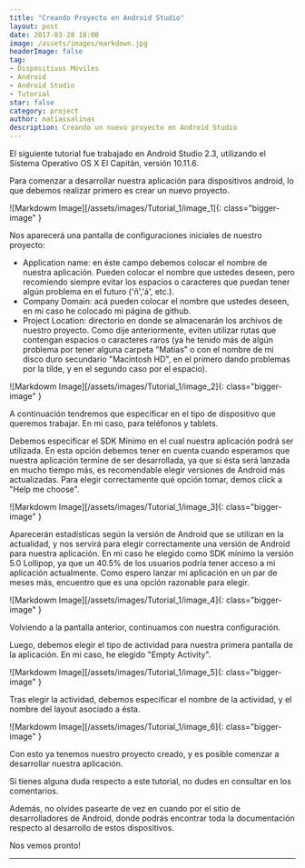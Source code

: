 ```yaml
---
title: "Creando Proyecto en Android Studio"
layout: post
date: 2017-03-28 18:00
image: /assets/images/markdown.jpg
headerImage: false
tag:
- Dispositivos Móviles
- Android
- Android Studio
- Tutorial
star: false
category: project
author: matiassalinas
description: Creando un nuevo proyecto en Android Studio
---
```


El siguiente tutorial fue trabajado en Android Studio 2.3, utilizando el Sistema Operativo OS X El Capitán, versión 10.11.6.

Para comenzar a desarrollar nuestra aplicación para dispositivos android, lo que debemos realizar primero es crear un nuevo proyecto.

![Markdowm Image][/assets/images/Tutorial_1/image_1]{: class="bigger-image" }

Nos aparecerá una pantalla de configuraciones iniciales de nuestro proyecto:
* Application name: en éste campo debemos colocar el nombre de nuestra aplicación. Pueden colocar el nombre que ustedes deseen, pero recomiendo siempre evitar los espacios o caracteres que puedan tener algún problema en el futuro ('ñ','á', etc.).
* Company Domain: acá pueden colocar el nombre que ustedes deseen, en mi caso he colocado mi página de github.
* Project Location: directorio en donde se almacenarán los archivos de nuestro proyecto. Como dije anteriormente, eviten utilizar rutas que contengan espacios o caracteres raros (ya he tenido más de algún problema por tener alguna carpeta "Matías" o con el nombre de mi disco duro secundario "Macintosh HD", en el primero dando problemas por la tílde, y en el segundo caso por el espacio).

![Markdowm Image][/assets/images/Tutorial_1/image_2]{: class="bigger-image" }

A continuación tendremos que especificar en el tipo de dispositivo que queremos trabajar. En mi caso, para teléfonos y tablets.

Debemos especificar el SDK Mínimo en el cual nuestra aplicación podrá ser utilizada. En esta opción debemos tener en cuenta cuando esperamos que nuestra aplicación termine de ser desarrollada, ya que si ésta será lanzada en mucho tiempo más, es recomendable elegir versiones de Android más actualizadas. Para elegir correctamente qué opción tomar, demos click a "Help me choose".

![Markdowm Image][/assets/images/Tutorial_1/image_3]{: class="bigger-image" }

Aparecerán estadísticas según la versión de Android que se utilizan en la actualidad, y nos servirá para elegir correctamente una versión de Android para nuestra aplicación. En mi caso he elegido como SDK mínimo la versión 5.0 Lollipop, ya que un 40.5% de los usuarios podría tener acceso a mi aplicación actualmente. Como espero lanzar mi aplicación en un par de meses más, encuentro que es una opción razonable para elegir.

![Markdowm Image][/assets/images/Tutorial_1/image_4]{: class="bigger-image" }

Volviendo a la pantalla anterior, continuamos con nuestra configuración.

Luego, debemos elegir el tipo de actividad para nuestra primera pantalla de la aplicación. En mi caso, he elegido "Empty Activity".

![Markdowm Image][/assets/images/Tutorial_1/image_5]{: class="bigger-image" }

Tras elegir la actividad, debemos especificar el nombre de la actividad, y el nombre del layout asociado a ésta.

![Markdowm Image][/assets/images/Tutorial_1/image_6]{: class="bigger-image" }

Con esto ya tenemos nuestro proyecto creado, y es posible comenzar a desarrollar nuestra aplicación.

Si tienes alguna duda respecto a este tutorial, no dudes en consultar en los comentarios. 

Además, no olvides pasearte de vez en cuando por el sitio de desarrolladores de Android, donde podrás encontrar toda la documentación respecto al desarrollo de estos dispositivos.

Nos vemos pronto!


---

